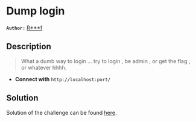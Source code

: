# Dump login

**`Author:`** [R***f](https://www.linkedin.com/in/abderraouf-dandani/)

## Description

> What a dumb way to login ... try to login , be admin , or get the flag , or whatever hhhh. 
   


- **Connect with** `http://localhost:port/`

  





## Solution
Solution of the challenge can be found [here](solution/).
